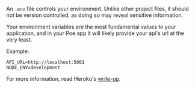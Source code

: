 An `.env` file controls your environment. Unlike other project files, it should not be
version controlled, as doing so may reveal sensitive information.

Your environment variables are the most fundamental values to your application, and in your Poe app it will likely
provide your api's url at the very least.

Example:

```shell
API_URL=http://localhost:5001
NODE_ENV=development
```

For more information, read Heroku's [write-up](https://devcenter.heroku.com/articles/config-vars#example).
